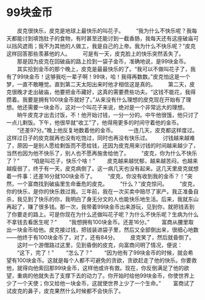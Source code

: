 # 99块金币
　　皮克很快乐，皮克是地球上最快乐的叫花子。 
　　“我为什么不快乐呢？我每天都能讨到填饱肚子的食物，有时甚至还能讨到一截香肠，我每天还有这座破庙可以挡风遮雨；我不为其他的人做工，我是自己的上帝。我为什么不快乐呢？”皮克这样回答那些羡慕他的人。 
　　可是有一天，皮克脸上的快乐突然丢失了。 
　　那是因为皮克在回破庙的路上捡到一袋子金币，准确地说，是99块金币。 
　　其实拾到金币的那个晚上，皮克是最最快乐的了。“我可以不做叫花子了，我有了99块金币！这够我吃一辈子啊！99块，哈！我得再数数。”皮克怕这是一个梦，一直不敢睡觉。直到第二天太阳出来时他才相信这是真的。 
　　第二天，皮克很晚才走出破庙，他要把金币藏好，这真的需要费些功夫。“这钱不能花，我得攒着。我要是拥有100块金币就好了。”从来没有什么理想的皮克现在开始有了理想。他还需要一块金币，这对一个叫花子来说，绝对是一个非常远大的理想。 
　　晌午皮克才出去讨饭，不！他开始讨钱，一分一分的。中午他很饿，他只讨了一点儿剩饭。下午，他很早就“收工”了，他得用更多的时间守着他的金币。 
　　“还差97分。”晚上他反复地数着他的金币。 
　　一连几天，皮克都这样度过。这样过日子的皮克就再也没有吃饱过，同时也再没有快乐过。 
　　讨钱越来越难了，原因一是别人愿给剩饭而不愿给钱，还因为皮克用来讨钱的时间越来越少了，当然也因为他不快乐了，别人也不愿再施舍给他了。 
　　“皮克，你为什么不快乐了？” 
　　“咱是叫花子，快乐个啥！” 
　　皮克越来越忧郁，越来越苦闷，也越来越瘦弱了，终于有一天，皮克病倒了。这一病几天也没有起来。这几天里皮克就想着一件事：还差16分就100块金币了。 
　　“皮克，你没有收到我的金币？！”突然，一个富商找到破庙里生命垂危的皮克。 
　　“什么？”皮克惊问。 
　　“皮克，你的快乐，是你的快乐救过我。三年前，我在一次买卖中赔尽了家产。我正准备自杀，我见到了快乐的你，我明白了身无分文的人也能快乐地生活。后来，我就东山再起了，赚了很多钱。那一次，我带着99块金币出来游玩，见到你，就把钱丢到了你要走的路上。可是你现在为什么还做叫花子呢？为什么不快乐呢？生病为什么不拿钱去看医生呢？” 
　　“我想拥有100块金币。还差16分。” 
　　富商从腰里取出一块金币给他。皮克接过钱，把钱装进袋子里，然后又全部倒出来，很细心地数——他终于有100块金币了，对了，还有84分。 
　　皮克笑了，然后就昏倒了。 
　　这时一个游僧路过这里，见到昏倒的皮克，向富商问明了情况，便说： 
　　“这下，完了！” 
　　“怎么了？” 
　　“因为他有了99块金币的时候，就会希望有100块金币。这就是每个人都不可避免的贪欲，贪欲赶走了他的快乐。你要救他，就得向他索回那99块金币，这样他或许有救。现在，你反倒满足了他的欲望，重病的他就失去了支撑下去的动力了。你开始时给他99块金币，你使世界上少了一个天使；你又给他一块金币，这就使世界上少了一个生命。” 
　　富商试了试皮克的鼻子，皮克果然什么时候都不会快乐了。
 
